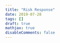 ```yaml
---
title: "Risk Response"
date: 2019-07-28
tags: []
draft: true
mathjax: true
disableComments: false
---
```

